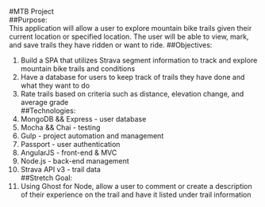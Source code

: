 #MTB Project  
##Purpose:  
This application will allow a user to explore mountain bike trails given their current location or specified location. The user will be able to view, mark, and save trails they have ridden or want to ride.
##Objectives:
1. Build a SPA that utilizes Strava segment information to track and explore mountain bike trails and conditions  
1. Have a database for users to keep track of trails they have done and what they want to do  
1. Rate trails based on criteria such as distance, elevation change, and average grade  
##Technologies:
1. MongoDB && Express - user database  
1. Mocha && Chai - testing  
1. Gulp - project automation and management
1. Passport - user authentication  
1. AngularJS - front-end & MVC  
1. Node.js - back-end management  
1. Strava API v3 - trail data  
##Stretch Goal:  
1. Using Ghost for Node, allow a user to comment or create a description of their experience on the trail and have it listed under trail information
